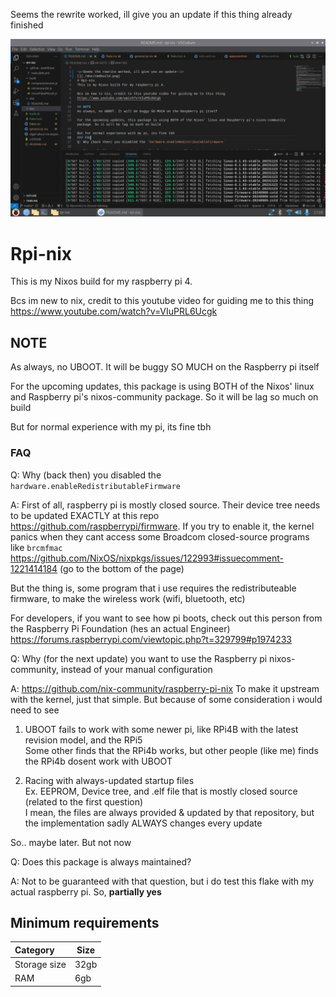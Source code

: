 
<p>Seems the rewrite worked, ill give you an update if this thing already finished</p>

![image info](./doc/cmdbuild.png)

# Rpi-nix
This is my Nixos build for my raspberry pi 4.

Bcs im new to nix, credit to this youtube video for guiding me to this thing
https://www.youtube.com/watch?v=VIuPRL6Ucgk

## NOTE 
As always, no UBOOT. It will be buggy SO MUCH on the Raspberry pi itself

For the upcoming updates, this package is using BOTH of the Nixos' linux and Raspberry pi's nixos-community package. So it will be lag so much on build

But for normal experience with my pi, its fine tbh
### FAQ
Q: Why (back then) you disabled the `hardware.enableRedistributableFirmware`

A: First of all, raspberry pi is mostly closed source. Their device tree needs to be updated EXACTLY at this repo https://github.com/raspberrypi/firmware.
If you try to enable it, the kernel panics when they cant access some Broadcom closed-source programs like `brcmfmac` https://github.com/NixOS/nixpkgs/issues/122993#issuecomment-1221414184 (go to the bottom of the page)

But the thing is, some program that i use requires the redistributeable firmware, to make the wireless work (wifi, bluetooth, etc)

For developers, if you want to see how pi boots, check out this person from the Raspberry Pi Foundation (hes an actual Engineer) https://forums.raspberrypi.com/viewtopic.php?t=329799#p1974233

Q: Why (for the next update) you want to use the Raspberry pi nixos-community, instead of your manual configuration 

A: https://github.com/nix-community/raspberry-pi-nix To make it upstream with the kernel, just that simple. But because of some consideration i would need to see
1. UBOOT fails to work with some newer pi, like RPi4B with the latest revision model, and the RPi5
<br>Some other finds that the RPi4b works, but other people (like me) finds the RPi4b dosent work with UBOOT

2. Racing with always-updated startup files
<br>Ex. EEPROM, Device tree, and .elf file that is mostly closed source (related to the first question)<br>I mean, the files are always provided & updated by that repository, but the implementation sadly ALWAYS changes every update

So.. maybe later. But not now

Q: Does this package is always maintained?

A: Not to be guaranteed with that question, but i do test this flake with my actual raspberry pi. So, **partially yes**
## Minimum requirements
| Category | Size |
| :--- | ---- |
| Storage size | 32gb | 
| RAM | 6gb |
<!-- ik the kde jokes, just stfu -->
